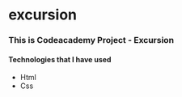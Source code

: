 # excursion
### This is Codeacademy Project - Excursion
#### Technologies that I have used
- Html
- Css
